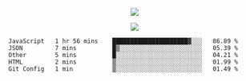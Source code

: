 <p align="center">
  <img src="https://fs-01.cyberdrop.cc/wallhaven-dpgrqo_1365x580-qR6v1Myt.png">
</p>

<p align="center">
  <img src="https://lanyard-profile-readme.vercel.app/api/287977955240706060">
</p>

<!--START_SECTION:waka-->
```text
JavaScript   1 hr 56 mins    █████████████████████▓░░░   86.89 % 
JSON         7 mins          █▒░░░░░░░░░░░░░░░░░░░░░░░   05.39 % 
Other        5 mins          █░░░░░░░░░░░░░░░░░░░░░░░░   04.21 % 
HTML         2 mins          ▒░░░░░░░░░░░░░░░░░░░░░░░░   01.99 % 
Git Config   1 min           ▒░░░░░░░░░░░░░░░░░░░░░░░░   01.49 % 
```
<!--END_SECTION:waka-->
